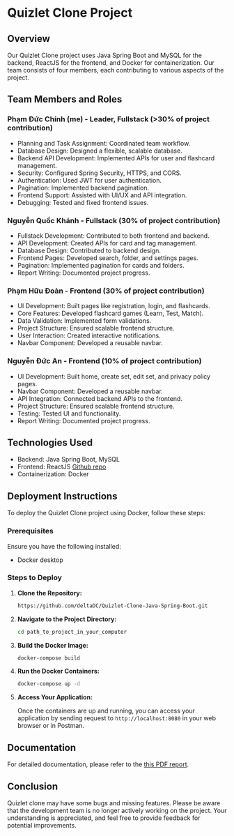 # Quizlet Clone Project

## Overview
Our Quizlet Clone project uses Java Spring Boot and MySQL for the backend, ReactJS for the frontend, and Docker for containerization. Our team consists of four members, each contributing to various aspects of the project.

## Team Members and Roles

### Phạm Đức Chính (me) - Leader, Fullstack (>30% of project contribution)
- Planning and Task Assignment: Coordinated team workflow.
- Database Design: Designed a flexible, scalable database.
- Backend API Development: Implemented APIs for user and flashcard management.
- Security: Configured Spring Security, HTTPS, and CORS.
- Authentication: Used JWT for user authentication.
- Pagination: Implemented backend pagination.
- Frontend Support: Assisted with UI/UX and API integration.
- Debugging: Tested and fixed frontend issues.

### Nguyễn Quốc Khánh - Fullstack (30% of project contribution)
- Fullstack Development: Contributed to both frontend and backend.
- API Development: Created APIs for card and tag management.
- Database Design: Contributed to backend design.
- Frontend Pages: Developed search, folder, and settings pages.
- Pagination: Implemented pagination for cards and folders.
- Report Writing: Documented project progress.

### Phạm Hữu Đoàn - Frontend (30% of project contribution)
- UI Development: Built pages like registration, login, and flashcards.
- Core Features: Developed flashcard games (Learn, Test, Match).
- Data Validation: Implemented form validations.
- Project Structure: Ensured scalable frontend structure.
- User Interaction: Created interactive notifications.
- Navbar Component: Developed a reusable navbar.

### Nguyễn Đức An - Frontend (10% of project contribution)
- UI Development: Built home, create set, edit set, and privacy policy pages.
- Navbar Component: Developed a reusable navbar.
- API Integration: Connected backend APIs to the frontend.
- Project Structure: Ensured scalable frontend structure.
- Testing: Tested UI and functionality.
- Report Writing: Documented project progress.

## Technologies Used
- Backend: Java Spring Boot, MySQL
- Frontend: ReactJS [Github repo](https://github.com/huudoann/Quizlet-Clone-ReactJS)
- Containerization: Docker

## Deployment Instructions
To deploy the Quizlet Clone project using Docker, follow these steps:

### Prerequisites
Ensure you have the following installed:
- Docker desktop

### Steps to Deploy

1. **Clone the Repository:**

    ```bash
    https://github.com/deltaDC/Quizlet-Clone-Java-Spring-Boot.git
    ```

2. **Navigate to the Project Directory:**

    ```bash
    cd path_to_project_in_your_computer
    ```

3. **Build the Docker Image:**

    ```bash
    docker-compose build
    ```

4. **Run the Docker Containers:**

    ```bash
    docker-compose up -d
    ```

5. **Access Your Application:**

    Once the containers are up and running, you can access your application by sending request to `http://localhost:8080` in your web browser or in Postman.

## Documentation

For detailed documentation, please refer to the [this PDF report](https://drive.google.com/file/d/1O2e_e0efrJXfuhF2nRZ1GuWEgkWo8iUP/view?usp=sharing).

## Conclusion

Quizlet clone may have some bugs and missing features. Please be aware that the development team is no longer actively working on the project. Your understanding is appreciated, and feel free to provide feedback for potential improvements.
